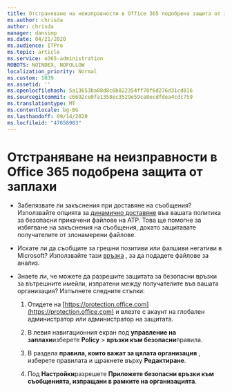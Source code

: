 ```yaml
---
title: Отстраняване на неизправности в Office 365 подобрена защита от заплахи
ms.author: chrisda
author: chrisda
manager: dansimp
ms.date: 04/21/2020
ms.audience: ITPro
ms.topic: article
ms.service: o365-administration
ROBOTS: NOINDEX, NOFOLLOW
localization_priority: Normal
ms.custom: 1039
ms.assetid: ''
ms.openlocfilehash: 5a13653ba08d8c6b822354ff70f6d276d31cd816
ms.sourcegitcommit: c6692ce0fa1358ec3529e59ca0ecdfdea4cdc759
ms.translationtype: MT
ms.contentlocale: bg-BG
ms.lasthandoff: 09/14/2020
ms.locfileid: "47658903"
---
```

# <a name="troubleshooting-office-365-advanced-threat-protection"></a>Отстраняване на неизправности в Office 365 подобрена защита от заплахи

- Забелязвате ли закъснения при доставяне на съобщения? Използвайте опцията за [динамично доставяне](https://docs.microsoft.com/microsoft-365/security/office-365-security/dynamic-delivery-and-previewing) във вашата политика за безопасни прикачени файлове на ATP. Това ще помогне за избягване на закъснения на съобщения, докато защитавате получателите от злонамерени файлове.

- Искате ли да съобщите за грешни позитиви или фалшиви негативи в Microsoft? Използвайте тази [връзка](https://www.microsoft.com/wdsi/filesubmission/) , за да подадете файлове за анализ.

- Знаете ли, че можете да разрешите защитата за безопасни връзки за вътрешните имейли, изпратени между получателите във вашата организация? Изпълнете следните стъпки:

  1. Отидете на [https://protection.office.com](https://protection.office.com) и влезте с акаунт на глобален администратор или администратор на защитата.

  2. В левия навигационния екран под **управление на заплахи**изберете **Policy** \> **връзки към безопасни**правила.

  3. В раздела **правила, които важат за цялата организация** , изберете правилата и щракнете върху **Редактиране**.

  4. Под **Настройки**разрешете **Приложете безопасни връзки към съобщенията, изпращани в рамките на организацията**.

